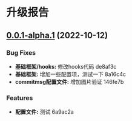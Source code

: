 # 升级报告

## [0.0.1-alpha.1](/compare/0.0.1-alpha.0...0.0.1-alpha.1) (2022-10-12)


### Bug Fixes

* **基础框架/hooks:** 修改hooks代码 de8af3c
* **基础框架:** 增加一些配置项，测试一下 8a16c4c
* **commitmsg配置文件:** 增加图片验证 146fe7b


### Features

* **配置文件:** 测试 6a9ac2a